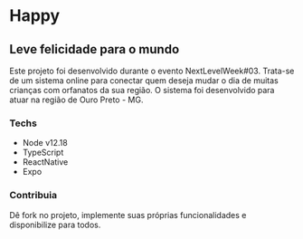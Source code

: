 # Happy
## Leve felicidade para o mundo

Este projeto foi desenvolvido durante o evento NextLevelWeek#03. Trata-se de um sistema online para conectar quem deseja mudar o dia de muitas crianças com orfanatos da sua região. O sistema foi desenvolvido para atuar na região de Ouro Preto - MG.

### Techs

- Node v12.18
- TypeScript
- ReactNative 
- Expo

### Contribuia

Dê fork no projeto, implemente suas próprias funcionalidades e disponibilize para todos.
